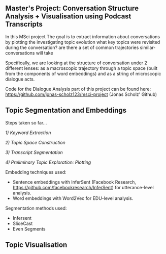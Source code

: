 ## Master's Project: Conversation Structure Analysis + Visualisation using Podcast Transcripts

In this MSci project The goal is to extract information about conversations by plotting the 
investigating topic evolution 
what key topics were revisited during the conversation? 
are there a set of common trajectories similar- conversations will take

Specifically, we are looking at the structure of conversation under 2 different lenses: as a macroscopic trajectory through a topic space (built from the components of word embeddings) and as a string of microscopic dialogue acts.

Code for the Dialogue Analysis part of this project can be found here: https://github.com/jonas-scholz123/msci-project (Jonas Scholz' Github)

## Topic Segmentation and Embeddings
Steps taken so far...

*1) Keyword Extraction*

*2) Topic Space Construction*

*3) Transcript Segmentation*

*4) Preliminary Topic Exploration: Plotting*

Embedding techniques used:
* Sentence embeddings with InferSent (Facebook Research, https://github.com/facebookresearch/InferSent) for utterance-level analysis. 
* Word embeddings with Word2Vec for EDU-level analysis.

Segmentation methods used: 
* Infersent 
* SliceCast
* Even Segments 




## Topic Visualisation
